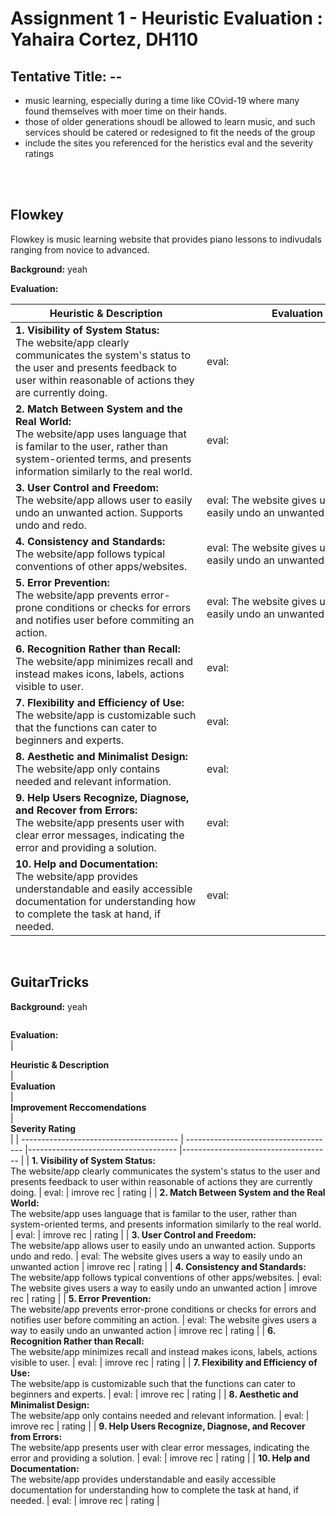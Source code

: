 # Assignment 1 - Heuristic Evaluation : Yahaira Cortez, DH110

## Tentative Title: --

- music learning, especially during a time like COvid-19 where many found themselves with moer time on their hands. 
- those of older generations shoudl be allowed to learn music, and such services should be catered or redesigned to fit the needs of the group
- include the sites you referenced for the heristics eval and the severity ratings  

<br > 
<br > 


## Flowkey 


Flowkey is music learning website that provides piano lessons to indivudals ranging from novice to advanced. 

**Background:** yeah



**Evaluation:**

| <div style="width:290px"> **Heuristic & Description** </div> | <div style="width:290px"> **Evaluation** </div>| <div style="width:290px"> **Improvement Reccomendations** </div>|<div style="width:150px"> **Severity Rating** </div>|
| --------------------------------------- | ------------------------------------- |------------------------------------- |------------------------------------- |
| **1. Visibility of System Status:** <br /> The website/app clearly communicates the system's status to the user and presents feedback to user within reasonable of actions they are currently doing. | eval:  | imrove rec | rating |
| **2. Match Between System and the Real World:** <br /> The website/app uses language that is familar to the user, rather than system-oriented terms, and presents information similarly to the real world. | eval:  | imrove rec | rating |
| **3. User Control and Freedom:** <br /> The website/app allows user to easily undo an unwanted action. Supports undo and redo. | eval: The website gives users a way to easily undo an unwanted action | imrove rec | rating |
| **4. Consistency and Standards:** <br /> The website/app follows typical conventions of other apps/websites. | eval: The website gives users a way to easily undo an unwanted action | imrove rec | rating |
| **5. Error Prevention:** <br /> The website/app prevents error-prone conditions or checks for errors and notifies user before commiting an action. | eval: The website gives users a way to easily undo an unwanted action | imrove rec | rating |
| **6. Recognition Rather than Recall:** <br />  The website/app minimizes recall and instead makes icons, labels, actions visible to user. | eval:  | imrove rec | rating |
| **7. Flexibility and Efficiency of Use:** <br /> The website/app is customizable such that the functions can cater to beginners and experts. | eval:  | imrove rec | rating |
| **8. Aesthetic and Minimalist Design:** <br /> The website/app only contains needed and relevant information. | eval:  | imrove rec | rating |
| **9. Help Users Recognize, Diagnose, and Recover from Errors:** <br /> The website/app presents user with clear error messages, indicating the error and providing a solution. | eval:  | imrove rec | rating |
| **10. Help and Documentation:** <br /> The website/app provides understandable and easily accessible documentation for understanding how to complete the task at hand, if needed. | eval:  | imrove rec | rating |

<br >

## GuitarTricks

**Background:** yeah

<img scr="GuitarTricks.png">

**Evaluation:**
<br >
| <div style="width:290px"> **Heuristic & Description** </div> | <div style="width:290px"> **Evaluation** </div>| <div style="width:290px"> **Improvement Reccomendations** </div>|<div style="width:150px"> **Severity Rating** </div>|
| --------------------------------------- | ------------------------------------- |------------------------------------- |------------------------------------- |
| **1. Visibility of System Status:** <br /> The website/app clearly communicates the system's status to the user and presents feedback to user within reasonable of actions they are currently doing. | eval:  | imrove rec | rating |
| **2. Match Between System and the Real World:** <br /> The website/app uses language that is familar to the user, rather than system-oriented terms, and presents information similarly to the real world. | eval:  | imrove rec | rating |
| **3. User Control and Freedom:** <br /> The website/app allows user to easily undo an unwanted action. Supports undo and redo. | eval: The website gives users a way to easily undo an unwanted action | imrove rec | rating |
| **4. Consistency and Standards:** <br /> The website/app follows typical conventions of other apps/websites. | eval: The website gives users a way to easily undo an unwanted action | imrove rec | rating |
| **5. Error Prevention:** <br /> The website/app prevents error-prone conditions or checks for errors and notifies user before commiting an action. | eval: The website gives users a way to easily undo an unwanted action | imrove rec | rating |
| **6. Recognition Rather than Recall:** <br />  The website/app minimizes recall and instead makes icons, labels, actions visible to user. | eval:  | imrove rec | rating |
| **7. Flexibility and Efficiency of Use:** <br /> The website/app is customizable such that the functions can cater to beginners and experts. | eval:  | imrove rec | rating |
| **8. Aesthetic and Minimalist Design:** <br /> The website/app only contains needed and relevant information. | eval:  | imrove rec | rating |
| **9. Help Users Recognize, Diagnose, and Recover from Errors:** <br /> The website/app presents user with clear error messages, indicating the error and providing a solution. | eval:  | imrove rec | rating |
| **10. Help and Documentation:** <br /> The website/app provides understandable and easily accessible documentation for understanding how to complete the task at hand, if needed. | eval:  | imrove rec | rating |

